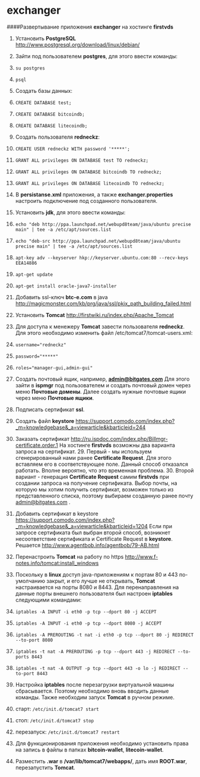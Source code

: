 exchanger
=========

####Развертывание приложения **exchanger** на хостинге **firstvds**

1. Установить **PostgreSQL** http://www.postgresql.org/download/linux/debian/
2. Зайти под пользователем **postgres**, для этого ввести команды:
  3. `su postgres`
  4. `psql`
5. Создать базы данных:
  6. `CREATE DATABASE test;`
  7. `CREATE DATABASE bitcoindb;`
  8. `CREATE DATABASE litecoindb;`
9. Создать пользователя **redneckz**:
  10. `CREATE USER redneckz WITH password '*****';`
  11. `GRANT ALL privileges ON DATABASE test TO redneckz;`
  12. `GRANT ALL privileges ON DATABASE bitcoindb TO redneckz;`
  13. `GRANT ALL privileges ON DATABASE litecoindb TO redneckz;`

14.  В **persistanse.xml** приложения, а также **exchanger.properties** настроить подключение под созданного пользователя.
15. Установить **jdk**, для этого ввести команды:
  16. `echo "deb http://ppa.launchpad.net/webupd8team/java/ubuntu precise main" | tee -a /etc/apt/sources.list`
  17. `echo "deb-src http://ppa.launchpad.net/webupd8team/java/ubuntu precise main" | tee -a /etc/apt/sources.list`
  18. `apt-key adv --keyserver hkp://keyserver.ubuntu.com:80 --recv-keys EEA14886`
  19. `apt-get update`
  20. `apt-get install oracle-java7-installer`
21. Добавить ssl-ключ **btc-e.com** в java http://magicmonster.com/kb/prg/java/ssl/pkix_path_building_failed.html
22. Установить  **Tomcat** http://firstwiki.ru/index.php/Apache_Tomcat
23. Для доступа к менежеру **Tomcat** завести пользователя **redneckz**.
Для этого необходимо изменить файл /etc/tomcat7/tomcat-users.xml: 
  24. `username="redneckz"`
  25. `password="*****"` 
  26. `roles="manager-gui,admin-gui"`

25. Создать почтовый ящик, например, **admin@bitgates.com**
Для этого зайти в **ispmgr** под пользователем и создать почтовый домен через меню **Почтовые домены**. Далее создать нужные почтовые ящики через меню **Почтовые ящики**.
26. Подписать сертификат **ssl**.
  27. Создать файл **keystore** https://support.comodo.com/index.php?_m=knowledgebase&_a=viewarticle&kbarticleid=244

  28. Заказать сертификат http://ru.ispdoc.com/index.php/Billmgr-certificate.order.1
На хостинге **firstvds** возможны два варианта запроса на сертификат. 
    29. Первый - мы используем сгенерированный нами ранее **Certificate Request**. Для этого вставляем его в соответствующее поле. Данный способ отказался работать. Вполне вероятно, что это временная проблема.
    30. Второй вариант - генерация **Certificate Request** самим **firstvds** при создании запроса на получение сертификата. 
Выбор почты, на которую мы хотим получить сертификат, возможен только из представленного списка, поэтому выбираем созданную ранее почту admin@bitgates.com .
  31. Добавить сертификат в keystore https://support.comodo.com/index.php?_m=knowledgebase&_a=viewarticle&kbarticleid=1204
Если при запросе сертификата был выбран второй способ, возникнет несоответствие сертификата и  Certificate Request в **keystore**. Решается http://www.agentbob.info/agentbob/79-AB.html

32. Перенастроить **Tomcat** на работу по https http://www.f-notes.info/tomcat:install_windows

33. Поскольку в **linux**  доступ java-приложениям к портам 80 и 443 по-умолчанию закрыт, и его лучше не открывать, **Tomcat** настраивается на порты 8080 и 8443.
Для перенаправления на данные порты внешнего пользователя был настроен **iptables** следующими командами:
  34. `iptables -A INPUT -i eth0 -p tcp --dport 80 -j ACCEPT`
  35. `iptables -A INPUT -i eth0 -p tcp --dport 8080 -j ACCEPT`
  36. `iptables -A PREROUTING -t nat -i eth0 -p tcp --dport 80 -j REDIRECT --to-port 8080`
  37. `iptables -t nat -A PREROUTING -p tcp --dport 443 -j REDIRECT --to-ports 8443`
  38. `iptables -t nat -A OUTPUT -p tcp --dport 443 -o lo -j REDIRECT --to-port 8443`

39. Настройка **iptables** после перезагрузки виртуальной машины сбрасывается. Поэтому необходимо вновь вводить данные команды.
Также необходим запуск **Tomcat**  в ручном режиме.

  40. старт: `/etc/init.d/tomcat7 start`
  41. стоп: `/etc/init.d/tomcat7 stop`
  42. перезапуск: `/etc/init.d/tomcat7 restart`

43. Для функционирования приложения необходимо установить права на запись в файлы в папках **bitcoin-wallet**, **litecoin-wallet**.

44. Разместить **.war** в **/var/lib/tomcat7/webapps/**, дать имя **ROOT.war**, перезапустить **Tomcat**.
